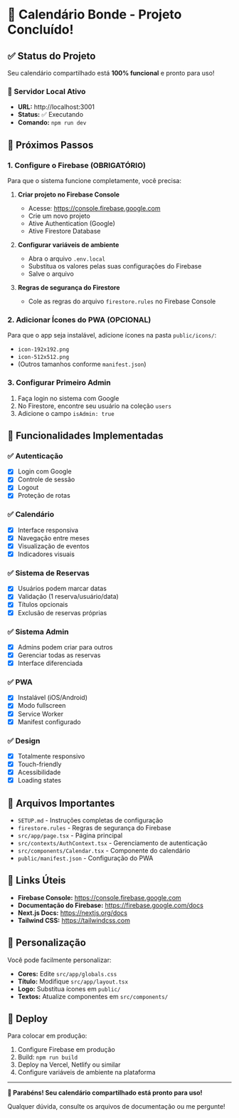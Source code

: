# 🎉 Calendário Bonde - Projeto Concluído!

## ✅ Status do Projeto

Seu calendário compartilhado está **100% funcional** e pronto para uso!

### 🚀 Servidor Local Ativo
- **URL:** http://localhost:3001
- **Status:** ✅ Executando
- **Comando:** `npm run dev`

## 🔧 Próximos Passos

### 1. Configure o Firebase (OBRIGATÓRIO)
Para que o sistema funcione completamente, você precisa:

1. **Criar projeto no Firebase Console**
   - Acesse: https://console.firebase.google.com
   - Crie um novo projeto
   - Ative Authentication (Google)
   - Ative Firestore Database

2. **Configurar variáveis de ambiente**
   - Abra o arquivo `.env.local`
   - Substitua os valores pelas suas configurações do Firebase
   - Salve o arquivo

3. **Regras de segurança do Firestore**
   - Cole as regras do arquivo `firestore.rules` no Firebase Console

### 2. Adicionar Ícones do PWA (OPCIONAL)
Para que o app seja instalável, adicione ícones na pasta `public/icons/`:
- `icon-192x192.png`
- `icon-512x512.png` 
- (Outros tamanhos conforme `manifest.json`)

### 3. Configurar Primeiro Admin
1. Faça login no sistema com Google
2. No Firestore, encontre seu usuário na coleção `users`
3. Adicione o campo `isAdmin: true`

## 🎯 Funcionalidades Implementadas

### ✅ Autenticação
- [x] Login com Google
- [x] Controle de sessão
- [x] Logout
- [x] Proteção de rotas

### ✅ Calendário
- [x] Interface responsiva
- [x] Navegação entre meses
- [x] Visualização de eventos
- [x] Indicadores visuais

### ✅ Sistema de Reservas
- [x] Usuários podem marcar datas
- [x] Validação (1 reserva/usuário/data)
- [x] Títulos opcionais
- [x] Exclusão de reservas próprias

### ✅ Sistema Admin
- [x] Admins podem criar para outros
- [x] Gerenciar todas as reservas
- [x] Interface diferenciada

### ✅ PWA
- [x] Instalável (iOS/Android)
- [x] Modo fullscreen
- [x] Service Worker
- [x] Manifest configurado

### ✅ Design
- [x] Totalmente responsivo
- [x] Touch-friendly
- [x] Acessibilidade
- [x] Loading states

## 📁 Arquivos Importantes

- `SETUP.md` - Instruções completas de configuração
- `firestore.rules` - Regras de segurança do Firebase
- `src/app/page.tsx` - Página principal
- `src/contexts/AuthContext.tsx` - Gerenciamento de autenticação
- `src/components/Calendar.tsx` - Componente do calendário
- `public/manifest.json` - Configuração do PWA

## 🔗 Links Úteis

- **Firebase Console:** https://console.firebase.google.com
- **Documentação do Firebase:** https://firebase.google.com/docs
- **Next.js Docs:** https://nextjs.org/docs
- **Tailwind CSS:** https://tailwindcss.com

## 🎨 Personalização

Você pode facilmente personalizar:
- **Cores:** Edite `src/app/globals.css`
- **Título:** Modifique `src/app/layout.tsx`
- **Logo:** Substitua ícones em `public/`
- **Textos:** Atualize componentes em `src/components/`

## 🚀 Deploy

Para colocar em produção:
1. Configure Firebase em produção
2. Build: `npm run build`
3. Deploy na Vercel, Netlify ou similar
4. Configure variáveis de ambiente na plataforma

---

**🎉 Parabéns! Seu calendário compartilhado está pronto para uso!**

Qualquer dúvida, consulte os arquivos de documentação ou me pergunte!